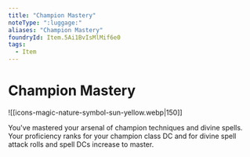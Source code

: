 ```yaml
---
title: "Champion Mastery"
noteType: ":luggage:"
aliases: "Champion Mastery"
foundryId: Item.5Ai1BvIsMlMif6e0
tags:
  - Item
---
```


# Champion Mastery
![[icons-magic-nature-symbol-sun-yellow.webp|150]]

You've mastered your arsenal of champion techniques and divine spells. Your proficiency ranks for your champion class DC and for divine spell attack rolls and spell DCs increase to master.
